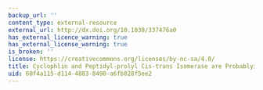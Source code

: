 ```yaml
---
backup_url: ''
content_type: external-resource
external_url: http://dx.doi.org/10.1038/337476a0
has_external_licence_warning: true
has_external_license_warning: true
is_broken: ''
license: https://creativecommons.org/licenses/by-nc-sa/4.0/
title: Cyclophlin and Peptidyl-prolyl Cis-trans Isomerase are Probablyidentical Proteins
uid: 60f4a115-d114-4883-8490-a6fb828f5ee2
---
```

